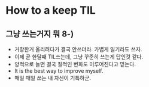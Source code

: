 # How to a keep TIL

## 그냥 쓰는거지 뭐 8-)

* 거창한거 올리려다가 결국 안쓰더라. 가볍게 일기라도 쓰자.
* 이제 곧 한달째 TIL쓰는데, 그냥 꾸준히 쓰는게 답인것 같다.
* 양적으로 늘면 결국 질적인 변화도 이루어진다고 믿는다.
* It is the best way to improve myself.
* 매일 매일 쓰는 내 자신이 기특하군.